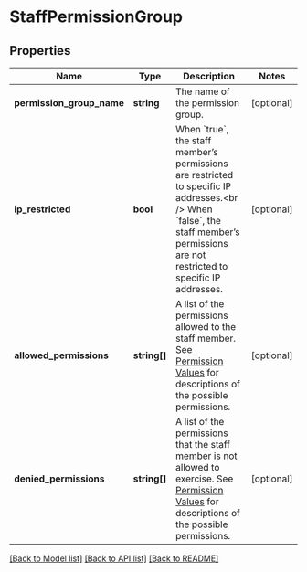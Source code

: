 # StaffPermissionGroup

## Properties
Name | Type | Description | Notes
------------ | ------------- | ------------- | -------------
**permission_group_name** | **string** | The name of the permission group. | [optional] 
**ip_restricted** | **bool** | When &#x60;true&#x60;, the staff member’s permissions are restricted to specific IP addresses.&lt;br /&gt;  When &#x60;false&#x60;, the staff member’s permissions are not restricted to specific IP addresses. | [optional] 
**allowed_permissions** | **string[]** | A list of the permissions allowed to the staff member. See [Permission Values](https://developers.mindbodyonline.com/PublicDocumentation/V6#epermission-values) for descriptions of the possible permissions. | [optional] 
**denied_permissions** | **string[]** | A list of the permissions that the staff member is not allowed to exercise. See [Permission Values](https://developers.mindbodyonline.com/PublicDocumentation/V6#epermission-values) for descriptions of the possible permissions. | [optional] 

[[Back to Model list]](../README.md#documentation-for-models) [[Back to API list]](../README.md#documentation-for-api-endpoints) [[Back to README]](../README.md)



